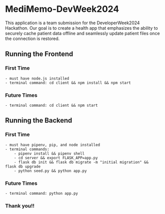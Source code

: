 # MediMemo-DevWeek2024
 This application is a team submission for the DeveloperWeek2024 Hackathon. Our goal is to create a health app that emphasizes the ability to securely cache patient data offline and seamlessly update patient files once the connection is restored. 

## Running the Frontend
### First Time 
    - must have node.js installed
    - terminal command: cd client && npm install && npm start
### Future Times
    - terminal command: cd client && npm start

## Running the Backend
### First Time 
    - must have pipenv, pip, and node installed
    - terminal commands:
        - pipenv install && pipenv shell
        - cd server && export FLASK_APP=app.py
        - flask db init && flask db migrate -m "initial migration" && flask db upgrade
        - python seed.py && python app.py
### Future Times
    - terminal command: python app.py

### Thank you!!